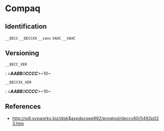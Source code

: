 # Compaq

## Identification

`__DECC`
`__DECCXX`
`__vaxc`
`VAXC`
`__VAXC`

## Versioning

`__DECC_VER`

:   <**_AABB_**_0_**_CCCC_**>~10~

`__DECCXX_VER`

:   <**_AABB_**_0_**_CCCC_**>~10~

## References

- <http://odl.sysworks.biz/disk$axpdocsep992/progtool/deccv60/5492p023.htm>
